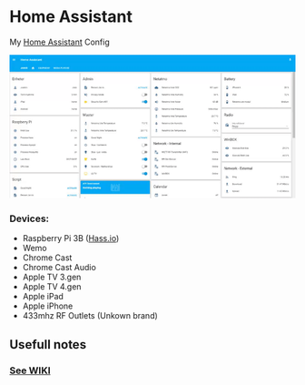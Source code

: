 # Home Assistant
My [Home Assistant](https://home-assistant.io) Config

<img src=https://raw.githubusercontent.com/ludeeus/hass-config/master/files/ha_overview.gif></img>

### Devices:
* Raspberry Pi 3B (<a href="https://home-assistant.io/hassio">Hass.io</a>)
* Wemo
* Chrome Cast
* Chrome Cast Audio
* Apple TV 3.gen
* Apple TV 4.gen
* Apple iPad
* Apple iPhone
* 433mhz RF Outlets (Unkown brand)

## Usefull notes
### [See WIKI](https://github.com/ludeeus/hass-config/wiki)
